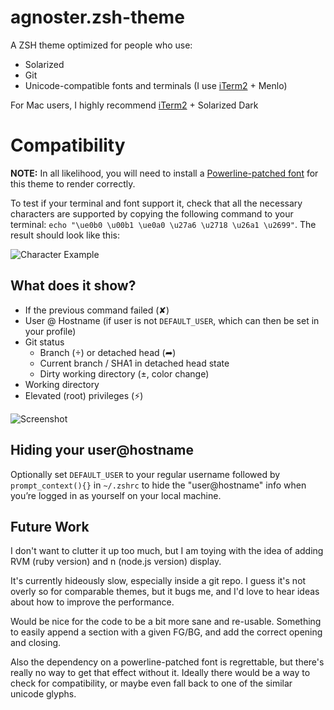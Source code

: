 # agnoster.zsh-theme

A ZSH theme optimized for people who use:

- Solarized
- Git
- Unicode-compatible fonts and terminals (I use [iTerm2](https://www.iterm2.com/) + Menlo)

For Mac users, I highly recommend [iTerm2](https://www.iterm2.com/) + Solarized Dark

# Compatibility

**NOTE:** In all likelihood, you will need to install a [Powerline-patched font](https://github.com/powerline/fonts) for this theme to render correctly.

To test if your terminal and font support it, check that all the necessary characters are supported by copying the following command to your terminal: `echo "\ue0b0 \u00b1 \ue0a0 \u27a6 \u2718 \u26a1 \u2699"`. The result should look like this:

![Character Example](https://gist.githubusercontent.com/agnoster/3712874/raw/characters.png)

## What does it show?

- If the previous command failed (✘)
- User @ Hostname (if user is not `DEFAULT_USER`, which can then be set in your profile)
- Git status
  - Branch () or detached head (➦)
  - Current branch / SHA1 in detached head state
  - Dirty working directory (±, color change)
- Working directory
- Elevated (root) privileges (⚡)

![Screenshot](https://gist.githubusercontent.com/agnoster/3712874/raw/screenshot.png)

## Hiding your user@hostname
Optionally set `DEFAULT_USER` to your regular username followed by `prompt_context(){}` in `~/.zshrc` to hide the "user@hostname" info when you’re logged in as yourself on your local machine.

## Future Work

I don't want to clutter it up too much, but I am toying with the idea of adding RVM (ruby version) and n (node.js version) display.

It's currently hideously slow, especially inside a git repo. I guess it's not overly so for comparable themes, but it bugs me, and I'd love to hear ideas about how to improve the performance.

Would be nice for the code to be a bit more sane and re-usable. Something to easily append a section with a given FG/BG, and add the correct opening and closing.

Also the dependency on a powerline-patched font is regrettable, but there's really no way to get that effect without it. Ideally there would be a way to check for compatibility, or maybe even fall back to one of the similar unicode glyphs.
